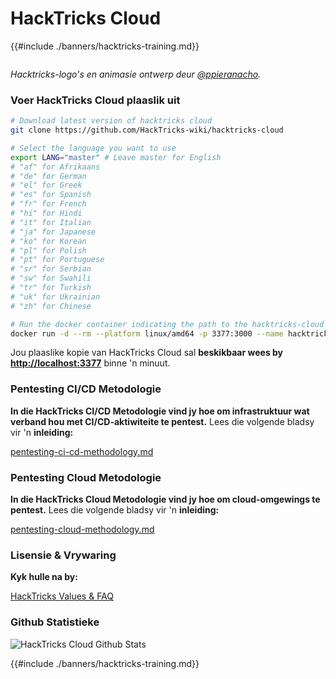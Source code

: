 # HackTricks Cloud

{{#include ./banners/hacktricks-training.md}}

<figure><img src="images/cloud.gif" alt=""><figcaption></figcaption></figure>

_Hacktricks-logo's en animasie ontwerp deur_ [_@ppieranacho_](https://www.instagram.com/ppieranacho/)_._

### Voer HackTricks Cloud plaaslik uit
```bash
# Download latest version of hacktricks cloud
git clone https://github.com/HackTricks-wiki/hacktricks-cloud

# Select the language you want to use
export LANG="master" # Leave master for English
# "af" for Afrikaans
# "de" for German
# "el" for Greek
# "es" for Spanish
# "fr" for French
# "hi" for Hindi
# "it" for Italian
# "ja" for Japanese
# "ko" for Korean
# "pl" for Polish
# "pt" for Portuguese
# "sr" for Serbian
# "sw" for Swahili
# "tr" for Turkish
# "uk" for Ukrainian
# "zh" for Chinese

# Run the docker container indicating the path to the hacktricks-cloud folder
docker run -d --rm --platform linux/amd64 -p 3377:3000 --name hacktricks_cloud -v $(pwd)/hacktricks-cloud:/app ghcr.io/hacktricks-wiki/hacktricks-cloud/translator-image bash -c "mkdir -p ~/.ssh && ssh-keyscan -H github.com >> ~/.ssh/known_hosts && cd /app && git checkout $LANG && git pull && MDBOOK_PREPROCESSOR__HACKTRICKS__ENV=dev mdbook serve --hostname 0.0.0.0"
```
Jou plaaslike kopie van HackTricks Cloud sal **beskikbaar wees by [http://localhost:3377](http://localhost:3377)** binne 'n minuut.

### **Pentesting CI/CD Metodologie**

**In die HackTricks CI/CD Metodologie vind jy hoe om infrastruktuur wat verband hou met CI/CD-aktiwiteite te pentest.** Lees die volgende bladsy vir 'n **inleiding:**

[pentesting-ci-cd-methodology.md](pentesting-ci-cd/pentesting-ci-cd-methodology.md)

### Pentesting Cloud Metodologie

**In die HackTricks Cloud Metodologie vind jy hoe om cloud-omgewings te pentest.** Lees die volgende bladsy vir 'n **inleiding:**

[pentesting-cloud-methodology.md](pentesting-cloud/pentesting-cloud-methodology.md)

### Lisensie & Vrywaring

**Kyk hulle na by:**

[HackTricks Values & FAQ](https://app.gitbook.com/s/-L_2uGJGU7AVNRcqRvEi/welcome/hacktricks-values-and-faq)

### Github Statistieke

![HackTricks Cloud Github Stats](https://repobeats.axiom.co/api/embed/1dfdbb0435f74afa9803cd863f01daac17cda336.svg)

{{#include ./banners/hacktricks-training.md}}
